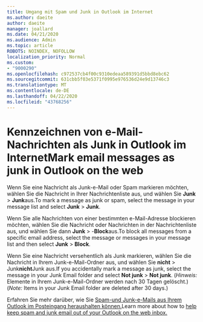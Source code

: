 ```yaml
---
title: Umgang mit Spam und Junk in Outlook im Internet
ms.author: daeite
author: daeite
manager: joallard
ms.date: 04/21/2020
ms.audience: Admin
ms.topic: article
ROBOTS: NOINDEX, NOFOLLOW
localization_priority: Normal
ms.custom:
- "9000290"
ms.openlocfilehash: c972537cb4f00c9310edeaa589391d5bbd8ebc62
ms.sourcegitcommit: 631cbb5f03e5371f0995e976536d24e9d13746c3
ms.translationtype: MT
ms.contentlocale: de-DE
ms.lasthandoff: 04/22/2020
ms.locfileid: "43768256"
---
```

# <a name="mark-email-messages-as-junk-in-outlook-on-the-web"></a><span data-ttu-id="f5d84-102">Kennzeichnen von e-Mail-Nachrichten als Junk in Outlook im Internet</span><span class="sxs-lookup"><span data-stu-id="f5d84-102">Mark email messages as junk in Outlook on the web</span></span>

<span data-ttu-id="f5d84-103">Wenn Sie eine Nachricht als Junk-e-Mail oder Spam markieren möchten, wählen Sie die Nachricht in Ihrer Nachrichtenliste aus, und wählen Sie **Junk** > **Junk**aus.</span><span class="sxs-lookup"><span data-stu-id="f5d84-103">To mark a message as junk or spam, select the message in your message list and select **Junk** > **Junk**.</span></span>

<span data-ttu-id="f5d84-104">Wenn Sie alle Nachrichten von einer bestimmten e-Mail-Adresse blockieren möchten, wählen Sie die Nachricht oder Nachrichten in der Nachrichtenliste aus, und wählen Sie dann **Junk** > -**Block**aus.</span><span class="sxs-lookup"><span data-stu-id="f5d84-104">To block all messages from a specific email address, select the message or messages in your message list and then select **Junk** > **Block**.</span></span>

<span data-ttu-id="f5d84-105">Wenn Sie eine Nachricht versehentlich als Junk markieren, wählen Sie die Nachricht in Ihrem Junk-e-Mail-Ordner aus, und wählen Sie **nicht** > Junk**nicht**Junk aus.</span><span class="sxs-lookup"><span data-stu-id="f5d84-105">If you accidentally mark a message as junk, select the message in your Junk Email folder and select **Not junk** > **Not junk**.</span></span> <span data-ttu-id="f5d84-106">(*Hinweis:* Elemente in Ihrem Junk-e-Mail-Ordner werden nach 30 Tagen gelöscht.)</span><span class="sxs-lookup"><span data-stu-id="f5d84-106">(*Note:* Items in your Junk Email folder are deleted after 30 days.)</span></span>

<span data-ttu-id="f5d84-107">Erfahren Sie mehr darüber, wie Sie [Spam-und Junk-e-Mails aus Ihrem Outlook im Posteingang heraushalten können.](https://support.office.com/article/db786e79-54e2-40cc-904f-d89d57b7f41d)</span><span class="sxs-lookup"><span data-stu-id="f5d84-107">Learn more about how to [help keep spam and junk email out of your Outlook on the web inbox.](https://support.office.com/article/db786e79-54e2-40cc-904f-d89d57b7f41d)</span></span>